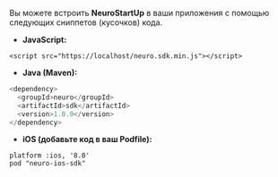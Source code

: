 Вы можете встроить **NeuroStartUp** в ваши приложения с помощью следующих сниппетов (кусочков) кода.

- **JavaScript:**

```JavaScript:
<script src="https://localhost/neuro.sdk.min.js"></script>
```

- **Java (Maven):**

```Java (Maven):
<dependency>
  <groupId>neuro</groupId>
  <artifactId>sdk</artifactId>
  <version>1.0.0</version>
</dependency>
```

- **iOS (добавьте код в ваш Podfile):**

```
platform :ios, '8.0'
pod "neuro-ios-sdk"
```